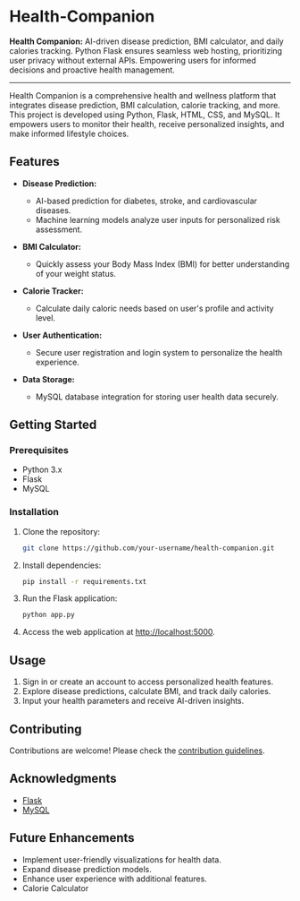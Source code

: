 # Health-Companion
**Health Companion:** AI-driven disease prediction, BMI calculator, and daily calories tracking. Python Flask ensures seamless web hosting, prioritizing user privacy without external APIs. Empowering users for informed decisions and proactive health management.



<hr>

Health Companion is a comprehensive health and wellness platform that integrates disease prediction, BMI calculation, calorie tracking, and more. This project is developed using Python, Flask, HTML, CSS, and MySQL. It empowers users to monitor their health, receive personalized insights, and make informed lifestyle choices.

## Features

- **Disease Prediction:**
  - AI-based prediction for diabetes, stroke, and cardiovascular diseases.
  - Machine learning models analyze user inputs for personalized risk assessment.

- **BMI Calculator:**
  - Quickly assess your Body Mass Index (BMI) for better understanding of your weight status.

- **Calorie Tracker:**
  - Calculate daily caloric needs based on user's profile and activity level.

- **User Authentication:**
  - Secure user registration and login system to personalize the health experience.

- **Data Storage:**
  - MySQL database integration for storing user health data securely.

## Getting Started

### Prerequisites

- Python 3.x
- Flask
- MySQL

### Installation

1. Clone the repository:

   ```bash
   git clone https://github.com/your-username/health-companion.git
   ```

2. Install dependencies:

   ```bash
   pip install -r requirements.txt
   ```

3. Run the Flask application:

   ```bash
   python app.py
   ```

4. Access the web application at [http://localhost:5000](http://localhost:5000).

## Usage

1. Sign in or create an account to access personalized health features.
2. Explore disease predictions, calculate BMI, and track daily calories.
3. Input your health parameters and receive AI-driven insights.

## Contributing

Contributions are welcome! Please check the [contribution guidelines](CONTRIBUTING.md).


## Acknowledgments

- [Flask](https://flask.palletsprojects.com/)
- [MySQL](https://www.mysql.com/)

## Future Enhancements

- Implement user-friendly visualizations for health data.
- Expand disease prediction models.
- Enhance user experience with additional features.
- Calorie Calculator 
